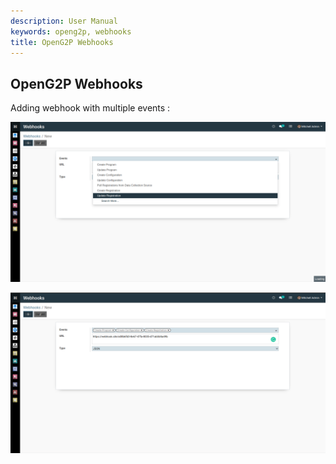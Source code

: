```yaml
---
description: User Manual
keywords: openg2p, webhooks
title: OpenG2P Webhooks
---
```


## OpenG2P Webhooks

Adding webhook with multiple events :

![01.png](../images/01.png)

![02.png](../images/02.png)
